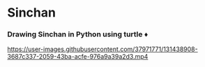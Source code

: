 # Sinchan
<h3> Drawing Sinchan in Python using turtle   ♦ </h3> 
 

https://user-images.githubusercontent.com/37971771/131438908-3687c337-2059-43ba-acfe-976a9a39a2d3.mp4

